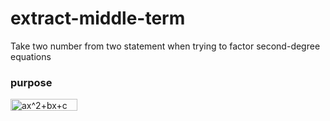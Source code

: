 # extract-middle-term
Take two number from two statement when trying to factor second-degree equations


### purpose
<img src="http://www.sciweavers.org/tex2img.php?eq=ax%5E2%2Bbx%2Bc&bc=White&fc=Black&im=jpg&fs=12&ff=arev&edit=0" align="center" border="0" alt="ax^2+bx+c" width="107" height="19" />
